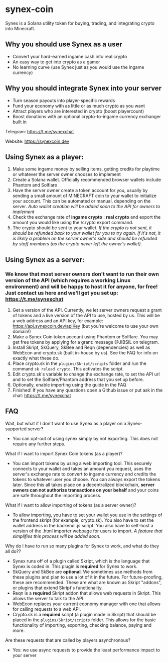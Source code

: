 # synex-coin
Synex is a Solana utility token for buying, trading, and integrating crypto into Minecraft.

## Why you should use Synex as a user
- Convert your hard-earned ingame cash into real crypto
- An easy way to get into crypto as a gamer
- No learning curve (use Synex just as you would use the ingame currency)

## Why you should integrate Synex into your server
- Turn season payouts into player-specific rewards
- Fund your economy with as little or as much crypto as you want
- Attract players who are interested in crypto (boost playercount)
- Boost donations with an optional crypto-to-ingame currency exchanger built in

Telegram: https://t.me/synexchat

Website: https://synexcoin.dev

## Using Synex as a player:
1. Make some ingame money by selling items, getting credits for playtime or whatever the server owner chooses to implement
2. Create a Solana wallet. Officially recommended browser wallets include Phantom and Solflare
3. Have the server owner create a token account for you, usually by sending a small amount of MINECRAFT coin to your wallet to initialize your account. This can be automated or manual, depending on the server. *Auto wallet creation will be added soon to the API for owners to implement*
4. Check the exchange rate of **ingame crypto** : **real crypto** and export the amount you would like using the /crypto export command.
5. The crypto should be sent to your wallet. 
*If the crypto is not sent, it should be refunded back to your wallet for you to try again. If it's not, it is likely a problem on the server owner's side and should be refunded by staff members (as the crypto never left the owner's wallet).*

## Using Synex as a server:
### We know that most server owners don't want to run their own version of the API (which requires a working Linux environment) and will be happy to host it for anyone, for free! Just contact us here and we'll get you set up: https://t.me/synexchat
1. Get a version of the API. Currently, we let server owners request a grant of tokens and a live version of the API to use, hosted by us. This will be a web address and an API key, for example: https://api.synexcoin.dev/apiKey (but you're welcome to use your own domain!)
2. Make a Synex Coin token account using Phantom or Solflare. You may get free tokens by applying for a grant: message @JIBSIL on telegram.
3. Install Skript, SkQuery, SkBee and Reqn (dependencies) as well as WebEcon and crypto.sk (built in-house by us). See the FAQ for info on exactly what these do.
4. Place crypto.sk in the `plugins/Skript/scripts` folder and run the command `sk reload crypto`. This activates the script.
5. Edit crypto.sk's variable to change the exchange rate, to set the API url and to set the Solflare/Phantom address that you set up before.
6. Optionally, enable importing using the guide in the FAQ
7. Finished! If you have any questions open a Github issue or put ask in the chat: https://t.me/synexchat

## FAQ

Wait, but what if I don't want to use Synex as a player on a Synex-supported server?
- You can opt-out of using synex simply by not exporting. This does not require any further steps.


What if I want to import Synex Coin tokens (as a player)?
- You can import tokens by using a web importing tool. This securely connects to your wallet and takes an amount you request, uses the server's exchange rate to convert to ingame currency and credits the tokens to whatever user you choose. You can always export the tokens later. Since this all takes place on a decentralized blockchain, **server owners can not authorize transactions on your behalf** and your coins are safe throughout the importing process.


What if I want to allow importing of tokens (as a server owner)?
- To allow importing, you have to set your wallet you use in the settings of the frontend skript (for example, crypto.sk). You also have to set the wallet address in the backend .js script. You also have to self-host a version of the .html importer webpage for users to import.
*A feature that simplifies this process will be added soon.*

Why do I have to run so many plugins for Synex to work, and what do they all do??
- Synex runs off of a plugin called Skript, which is the language that Synex is coded in. This plugin is **required** for Synex to work.
- SkQuery and SkBee are **optional**. We sometimes use methods from these plugins and plan to use a lot of it in the future. For future-proofing, these are recommended. These are what are known as Skript "addons", or plugins that extend Skript's functionality.
- Reqn is a **required** Skript addon that allows web requests in Skript. This allows the server to talk to the API.
- WebEcon replaces your current economy manager with one that allows for calling requests to a web API.
- Crypto.sk is a **required** script (a plugin made in Skript) that should be placed in the `plugins/Skript/scripts` folder. This allows for the basic functionality of importing, exporting, checking balance, paying and more.


Are these requests that are called by players asynchronous?
- Yes: we use async requests to provide the least performance impact to your server
